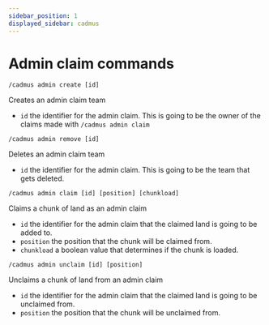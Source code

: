 ```yaml
---
sidebar_position: 1
displayed_sidebar: cadmus
---
```


# Admin claim commands

```text
/cadmus admin create [id]
```
Creates an admin claim team
- `id` the identifier for the admin claim. This is going to be the owner
  of the claims made with `/cadmus admin claim`

```text
/cadmus admin remove [id]
```
Deletes an admin claim team
- `id` the identifier for the admin claim. This is going to be the
  team that gets deleted.

```text
/cadmus admin claim [id] [position] [chunkload]
```
Claims a chunk of land as an admin claim
- `id` the identifier for the admin claim that the claimed land is going
  to be added to.
- `position` the position that the chunk will be claimed from.
- `chunkload` a boolean value that determines if the chunk is loaded.

```text
/cadmus admin unclaim [id] [position]
```
Unclaims a chunk of land from an admin claim
- `id` the identifier for the admin claim that the claimed land is
  going to be unclaimed from.
- `position` the position that the chunk will be unclaimed from.

